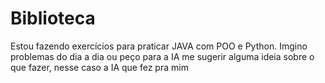 # Biblioteca
Estou fazendo exercícios para praticar JAVA com POO e Python. Imgino problemas do dia a dia ou peço para a IA me sugerir alguma ideia sobre o que fazer, nesse caso a IA que fez pra mim
